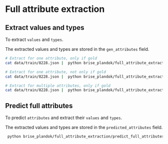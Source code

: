 # Full attribute extraction

## Extract values and types

To extract `values` and `types`. 

The extracted values and types are stored in the `gen_attributes` field.

```bash
# Extract for one attribute, only if gold
cat data/train/8228.json |  python brise_plandok/full_attribute_extraction/extract_types_and_values.py -t -v -a Planzeichen -g  | jq '.sens[] | .id, .text, .gen_attributes'

# Extract for one attribute, not only if gold
cat data/train/8228.json |  python brise_plandok/full_attribute_extraction/extract_types_and_values.py -t -v -a WidmungUndZweckbestimmung  | jq '.sens[] | .id, .text, .gen_attributes'

# Extract for multiple attributes, only if gold
cat data/train/8228.json |  python brise_plandok/full_attribute_extraction/extract_types_and_values.py -t -v -a Planzeichen WidmungUndZweckbestimmung -g | jq '.sens[] | .id, .text, .gen_attributes'
```

## Predict full attributes

To predict `attributes` and extract their `values` and `types`. 

The extracted values and types are stored in the `predicted_attributes` field.

```bash
 python brise_plandok/full_attribute_extraction/predict_full_attributes.py -d data/train/8228.json -c |  jq '.sens[] | .id, .text, .predicted_attributes'
```
